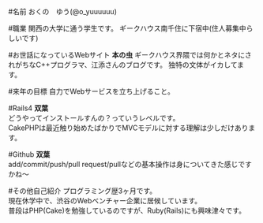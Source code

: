 #名前
おくの　ゆう(@o_yuuuuuu)   

#職業
関西の大学に通う学生です。 
ギークハウス南千住に下宿中(住人募集中らしいです)

#お世話になっているWebサイト
__本の虫__
ギークハウス界隈では何かとネタにされがちなC++プログラマ、江添さんのブログです。
独特の文体がイカしてます。

#来年の目標
自力でWebサービスを立ち上げること。

#Rails4
__双葉__  
どうやってインストールすんの？っていうレベルです。  
CakePHPは最近触り始めたばかりでMVCモデルに対する理解は少しだけあります。

#Github
__双葉__  
add/commit/push/pull request/pullなどの基本操作は身についてきた感じですかね〜

#その他自己紹介
プログラミング歴3ヶ月です。  
現在休学中で、渋谷のWebベンチャー企業に居候しています。  
普段はPHP(Cake)を勉強しているのですが、Ruby(Rails)にも興味津々です。 
